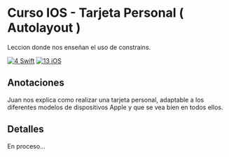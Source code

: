 # Curso IOS - Tarjeta Personal ( Autolayout )

Leccion donde nos enseñan el uso de constrains.

[![4 Swift](https://img.shields.io/badge/Swift-5.2-green.svg)](https://github.com/Naereen/badges)
[![13 iOS](https://img.shields.io/badge/iOS-13x+-blue.svg)](https://github.com/Naereen/badges)

## Anotaciones
Juan nos explica como realizar una tarjeta personal, adaptable a los diferentes modelos de dispositivos Apple y que se vea bien en todos ellos.

## Detalles
En proceso...
